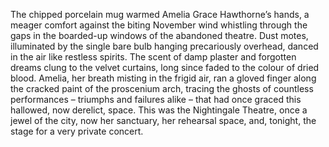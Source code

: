 The chipped porcelain mug warmed Amelia Grace Hawthorne’s hands, a meager comfort against the biting November wind whistling through the gaps in the boarded-up windows of the abandoned theatre.  Dust motes, illuminated by the single bare bulb hanging precariously overhead, danced in the air like restless spirits.  The scent of damp plaster and forgotten dreams clung to the velvet curtains, long since faded to the colour of dried blood.  Amelia, her breath misting in the frigid air, ran a gloved finger along the cracked paint of the proscenium arch, tracing the ghosts of countless performances – triumphs and failures alike – that had once graced this hallowed, now derelict, space. This was the Nightingale Theatre, once a jewel of the city, now her sanctuary, her rehearsal space, and, tonight, the stage for a very private concert.
